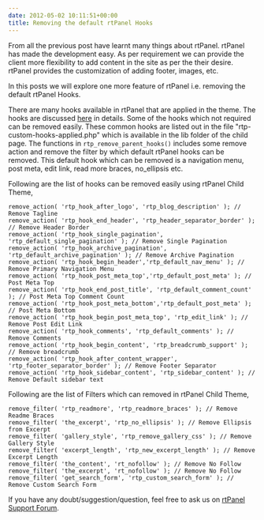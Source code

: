 ```yaml
---
date: 2012-05-02 10:11:51+00:00
title: Removing the default rtPanel Hooks
---
```


From all the previous post have learnt many things about rtPanel. rtPanel has made the development easy. As per requirement we can provide the client more flexibility to add content in the site as per the their desire. rtPanel provides the customization of adding footer, images, etc.

In this posts we will explore one more feature of rtPanel i.e. removing the default rtPanel Hooks.

There are many hooks available in rtPanel that are applied in the theme. The hooks are discussed [here](https://rtcamp.com/rtpanel/docs/developer/) in details. Some of the hooks which not required can be removed easily. These common hooks are listed out in the file "rtp-custom-hooks-applied.php" which is available in the lib folder of the child page. The functions in `rtp_remove_parent_hooks()` includes some remove action and remove the filter by which default rtPanel hooks can be removed. This default hook which can be removed is a navigation menu, post meta, edit link, read more braces, no_ellipsis etc.

Following are the list of hooks can be removed easily using rtPanel Child Theme,

    
    remove_action( 'rtp_hook_after_logo', 'rtp_blog_description' ); // Remove Tagline
    remove_action( 'rtp_hook_end_header', 'rtp_header_separator_border' ); // Remove Header Border
    remove_action( 'rtp_hook_single_pagination', 'rtp_default_single_pagination' ); // Remove Single Pagination
    remove_action( 'rtp_hook_archive_pagination', 'rtp_default_archive_pagination' ); // Remove Archive Pagination
    remove_action( 'rtp_hook_begin_header','rtp_default_nav_menu' ); // Remove Primary Navigation Menu
    remove_action( 'rtp_hook_post_meta_top','rtp_default_post_meta' ); // Post Meta Top
    remove_action( 'rtp_hook_end_post_title', 'rtp_default_comment_count' ); // Post Meta Top Comment Count
    remove_action( 'rtp_hook_post_meta_bottom','rtp_default_post_meta' ); // Post Meta Bottom
    remove_action( 'rtp_hook_begin_post_meta_top', 'rtp_edit_link' ); // Remove Post Edit Link
    remove_action( 'rtp_hook_comments', 'rtp_default_comments' ); // Remove Comments
    remove_action( 'rtp_hook_begin_content', 'rtp_breadcrumb_support' ); // Remove breadcrumb
    remove_action( 'rtp_hook_after_content_wrapper', 'rtp_footer_separator_border' ); // Remove Footer Separator
    remove_action( 'rtp_hook_sidebar_content', 'rtp_sidebar_content' ); // Remove Default sidebar text


Following are the list of Filters which can removed in rtPanel Child Theme,

    
    remove_filter( 'rtp_readmore', 'rtp_readmore_braces' ); // Remove Readme Braces
    remove_filter( 'the_excerpt', 'rtp_no_ellipsis' ); // Remove Ellipsis from Excerpt
    remove_filter( 'gallery_style', 'rtp_remove_gallery_css' ); // Remove Gallery Style
    remove_filter( 'excerpt_length', 'rtp_new_excerpt_length' ); // Remove Excerpt Length
    remove_filter( 'the_content', 'rt_nofollow' ); // Remove No Follow
    remove_filter( 'the_excerpt', 'rt_nofollow' ); // Remove No Follow
    remove_filter( 'get_search_form', 'rtp_custom_search_form' ); // Remove Custom Search Form



If you have any doubt/suggestion/question, feel free to ask us on [rtPanel Support Forum](https://rtcamp.com/support/forum/rtpanel/).
